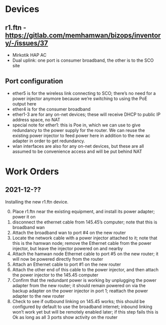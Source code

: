 # Devices

## r1.ftn - https://gitlab.com/memhamwan/bizops/inventory/-/issues/37

- Mirkotik HAP AC
- Dual uplink: one port is consumer broadband, the other is to the SCO site

## Port configuration
- ether5 is for the wireless link connecting to SCO; there’s no need for a power injector anymore because we’re switching to using the PoE output here
- ether4 is for the consumer broadband
- ether1-3 are for any on-net devices; these will receive DHCP to public IP address space, no NAT
- special note for ether1: this is Poe in, which we can use to give redundancy to the power supply for the router. We can reuse the existing power injector to feed power here in addition to the new ac adapter in order to get redundancy.
- wlan interfaces are also for any on-net devices, but these are all assumed to be convenience access and will be put behind NAT

# Work Orders

## 2021-12-??

Installing the new r1.ftn device.

0. Place r1.ftn near the existing equipment, and install its power adapter; power it on
1. disconnect the ethernet cable from 145.45’s computer; note that this is broadband wan
2. Attach the broadband wan to port #4 on the new router
3. Locate the network cable with a power injector attached to it; note that this is the hamwan node; remove the Ethernet cable from the power injector, but leave the injector powered on and nearby
4. Attach the hamwan node Ethernet cable to port #5 on the new router; it will now be powered directly from the router
5. Attach an Ethernet cable to port #1 on the new router
6. Attach the other end of this cable to the power injector, and then attach the power injector to the 145.45 computer
7. Confirm that the redundant power is working by unplugging the power adapter from the new router; it should remain powered on via the backup adapter on the power injector in port 1; reattach the power adapter to the new router
8. Check to see if outbound linking on 145.45 works; this should be configured by default to use the broadband internet; inbound linking won’t work yet but will be remotely enabled later; if this step fails this is Ok as long as all 3 ports show activity on the router
